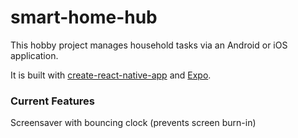 # smart-home-hub

This hobby project manages household tasks via an Android or iOS application.

It is built with [create-react-native-app](https://github.com/react-community/create-react-native-app) and [Expo](https://expo.io).

### Current Features

Screensaver with bouncing clock (prevents screen burn-in)